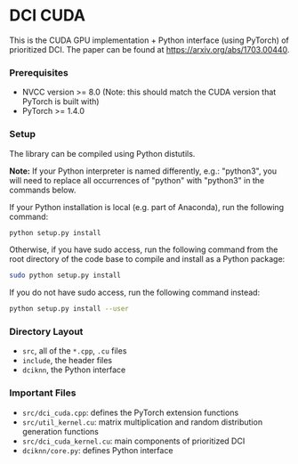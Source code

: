 # DCI CUDA

This is the CUDA GPU implementation + Python interface (using PyTorch) of prioritized DCI. The paper can be found at https://arxiv.org/abs/1703.00440.

### Prerequisites
* NVCC version >= 8.0 (Note: this should match the CUDA version that PyTorch is built with)
* PyTorch >= 1.4.0

### Setup

The library can be compiled using Python distutils.

**Note:** If your Python interpreter is named differently, e.g.: "python3", you will need to replace all occurrences of "python" with "python3" in the commands below.

If your Python installation is local (e.g. part of Anaconda), run the following command:
```bash
python setup.py install
```

Otherwise, if you have sudo access, run the following command from the root directory of the code base to compile and install as a Python package:
```bash
sudo python setup.py install
```

If you do not have sudo access, run the following command instead:
```bash
python setup.py install --user
```

### Directory Layout
* `src`, all of the `*.cpp`, `.cu` files
* `include`, the header files
* `dciknn`, the Python interface

### Important Files
* `src/dci_cuda.cpp`: defines the PyTorch extension functions
* `src/util_kernel.cu`: matrix multiplication and random distribution generation functions
* `src/dci_cuda_kernel.cu`: main components of prioritized DCI
* `dciknn/core.py`: defines Python interface


